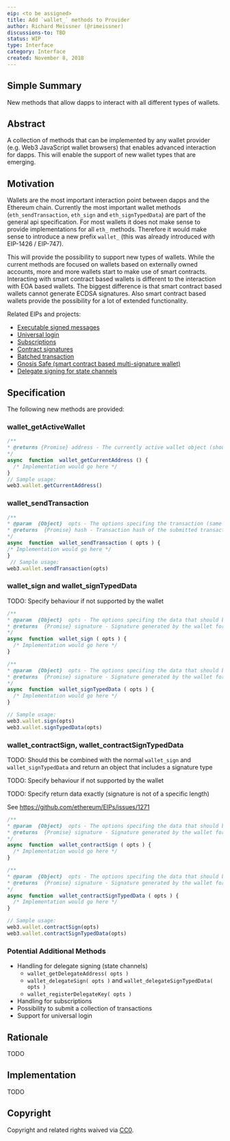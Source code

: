 ```yaml
---
eip: <to be assigned>
title: Add `wallet_` methods to Provider
author: Richard Meissner (@rimeissner)
discussions-to: TBD
status: WIP
type: Interface
category: Interface
created: November 8, 2018
---
```

 <!--You can leave these HTML comments in your merged EIP and delete the visible duplicate text guides, they will not appear and may be helpful to refer to if you edit it again. This is the suggested template for new EIPs. Note that an EIP number will be assigned by an editor. When opening a pull request to submit your EIP, please use an abbreviated title in the filename, `eip-draft_title_abbrev.md`. The title should be 44 characters or less.-->
 ## Simple Summary
<!--"If you can't explain it simply, you don't understand it well enough." Provide a simplified and layman-accessible explanation of the EIP.-->

New methods that allow dapps to interact with all different types of wallets.

 ## Abstract
<!--A short (~200 word) description of the technical issue being addressed.-->

A collection of methods that can be implemented by any wallet provider (e.g. Web3 JavaScript wallet browsers) that enables advanced interaction for dapps. This will enable the support of new wallet types that are emerging.

 ## Motivation
<!--The motivation is critical for EIPs that want to change the Ethereum protocol. It should clearly explain why the existing protocol specification is inadequate to address the problem that the EIP solves. EIP submissions without sufficient motivation may be rejected outright.-->

Wallets are the most important interaction point between dapps and the Ethereum chain. Currently the most important wallet methods (`eth_sendTransaction`, `eth_sign` and `eth_signTypedData`) are part of the general api specification. 
For most wallets it does not make sense to provide implementations for all `eth_` methods. Therefore it would make sense to introduce a new prefix `wallet_` (this was already introduced with EIP-1426 / EIP-747).

This will provide the possibility to support new types of wallets. While the current methods are focused on wallets based on externally owned accounts, more and more wallets start to make use of smart contracts. Interacting with smart contract based wallets is different to the interaction with EOA based wallets. The biggest difference is that smart contract based wallets cannot generate ECDSA signatures. Also smart contract based wallets provide the possibility for a lot of extended functionality.

Related EIPs and projects:
- [Executable signed messages](https://github.com/ethereum/EIPs/blob/master/EIPS/eip-1077.md) 
- [Universal login](https://github.com/ethereum/EIPs/blob/master/EIPS/eip-1078.md)
- [Subscriptions](https://github.com/ethereum/EIPs/pull/1337)
- [Contract signatures](https://github.com/ethereum/EIPs/issues/1271)
- [Batched transaction](https://github.com/gnosis/safe-contracts/blob/development/contracts/libraries/MultiSend.sol)
- [Gnosis Safe (smart contract based multi-signature wallet)](https://github.com/gnosis/safe-contracts)
- [Delegate signing for state channels](https://docs.google.com/document/d/1PrkP61rzwIQDbJx1YxVl1ncwQeyNE9e0PFRVw77-FSo/edit)

 ## Specification
<!--The technical specification should describe the syntax and semantics of any new feature. The specification should be detailed enough to allow competing, interoperable implementations for any of the current Ethereum platforms (go-ethereum, parity, cpp-ethereum, ethereumj, ethereumjs, and [others](https://github.com/ethereum/wiki/wiki/Clients)).-->

The following new methods are provided:

### wallet_getActiveWallet
```javascript
/**
* @returns {Promise} address - The currently active wallet object (should contain the address and information about what type -> e.g. EOA or smart contract)
*/
async  function  wallet_getCurrentAddress () {
  /* Implementation would go here */
}
// Sample usage:
web3.wallet.getCurrentAddress()
```

### wallet_sendTransaction
```javascript
/**
* @param  {Object}  opts - The options specifing the transaction (same as for eth_sendTransaction)
* @returns  {Promise} hash - Transaction hash of the submitted transaction
*/
async  function  wallet_sendTransaction ( opts ) {
/* Implementation would go here */
}
 // Sample usage:
web3.wallet.sendTransaction(opts)
```

### wallet_sign and wallet_signTypedData

TODO: Specify behaviour if not supported by the wallet

```javascript
/**
* @param  {Object}  opts - The options specifing the data that should be signed (same as for eth_sign)
* @returns  {Promise} signature - Signature generated by the wallet for the message
*/
async  function  wallet_sign ( opts ) {
  /* Implementation would go here */
}

/**
* @param  {Object}  opts - The options specifing the data that should be signed (same as for eth_signTypedData)
* @returns  {Promise} signature - Signature generated by the wallet for the message
*/
async  function  wallet_signTypedData ( opts ) {
  /* Implementation would go here */
}

// Sample usage:
web3.wallet.sign(opts)
web3.wallet.signTypedData(opts)
```

### wallet_contractSign, wallet_contractSignTypedData

TODO: Should this be combined with the normal `wallet_sign` and `wallet_signTypedData` and return an object that includes a signature type

TODO: Specify behaviour if not supported by the wallet

TODO: Specify return data exactly (signature is not of a specific length)

See https://github.com/ethereum/EIPs/issues/1271
```javascript
/**
* @param  {Object}  opts - The options specifing the data that should be signed (same as for eth_sign)
* @returns  {Promise} signature - Signature generated by the wallet for the message
*/
async  function  wallet_contractSign ( opts ) {
  /* Implementation would go here */
}

/**
* @param  {Object}  opts - The options specifing the data that should be signed (same as for eth_signTypedData)
* @returns  {Promise} signature - Signature generated by the wallet for the message
*/
async  function  wallet_contractSignTypedData ( opts ) {
  /* Implementation would go here */
}

// Sample usage:
web3.wallet.contractSign(opts)
web3.wallet.contractSignTypedData(opts)
```

### Potential Additional Methods
- Handling for delegate signing (state channels)
  - `wallet_getDelegateAddress( opts )`
  - `wallet_delegateSign( opts )` and `wallet_delegateSignTypedData( opts )`
  - `wallet_registerDelegateKey( opts )`
- Handling for subscriptions
- Possibility to submit a collection of transactions
- Support for universal login

 ## Rationale
<!--The rationale fleshes out the specification by describing what motivated the design and why particular design decisions were made. It should describe alternate designs that were considered and related work, e.g. how the feature is supported in other languages. The rationale may also provide evidence of consensus within the community, and should discuss important objections or concerns raised during discussion.-->

TODO
 
 ## Implementation
<!--The implementations must be completed before any EIP is given status "Final", but it need not be completed before the EIP is accepted. While there is merit to the approach of reaching consensus on the specification and rationale before writing code, the principle of "rough consensus and running code" is still useful when it comes to resolving many discussions of API details.-->

TODO

 ## Copyright
Copyright and related rights waived via [CC0](https://creativecommons.org/publicdomain/zero/1.0/).
